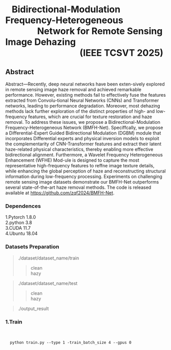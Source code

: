 # &nbsp;&nbsp; Bidirectional-Modulation Frequency-Heterogeneous  &nbsp;&nbsp;&nbsp;&nbsp;&nbsp;&nbsp;&nbsp;&nbsp;&nbsp;&nbsp;&nbsp;&nbsp;&nbsp;&nbsp;&nbsp;Network for Remote Sensing Image Dehazing<br> &nbsp;&nbsp;&nbsp;&nbsp;&nbsp; &nbsp;&nbsp;&nbsp;&nbsp;&nbsp; &nbsp;&nbsp;&nbsp;&nbsp;&nbsp;&nbsp;&nbsp;&nbsp;&nbsp; &nbsp;&nbsp;&nbsp;&nbsp;&nbsp; &nbsp;&nbsp;&nbsp;&nbsp;&nbsp;&nbsp;&nbsp;(IEEE TCSVT 2025)

## Abstract

Abstract—Recently, deep neural networks have been exten-sively
explored in remote sensing image haze removal and
achieved remarkable performance. However, existing methods
fail to effectively fuse the features extracted from Convolu-tional
Neural Networks (CNNs) and Transformer networks,
leading to performance degradation. Moreover, most dehazing
methods lack further exploration of the distinct properties of
high- and low-frequency features, which are crucial for texture
restoration and haze removal. To address these issues, we
propose a Bidirectional-Modulation Frequency-Heterogeneous
Network (BMFH-Net). Speciffcally, we propose a Differential-Expert
Guided Bidirectional Modulation (DGBM) module that
incorporates Differential experts and physical inversion models
to exploit the complementarity of CNN-Transformer features and
extract their latent haze-related physical characteristics, thereby
enabling more effective bidirectional alignment. Furthermore, a
Wavelet Frequency Heterogeneous Enhancement (WFHE) Mod-ule
is designed to capture the most representative high-frequency
features to reffne image texture details, while enhancing the global
perception of haze and reconstructing structural information
during low-frequency processing. Experiments on challenging
remote sensing image datasets demonstrate our BMFH-Net
outperforms several state-of-the-art haze removal methods. The
code is released available at https://github.com/zqf2024/BMFH-Net.

### Dependences


1.Pytorch 1.8.0  
2.python 3.8  
3.CUDA 11.7  
4.Ubuntu 18.04

### Datasets Preparation
>./dataset/dataset_name/train
>>clean<br>
>>hazy

>./dataset/dataset_name/test
>>clean<br>
>>hazy

>./output_result


### 1.Train 
<div style="display: flex; justify - content: center; align - items: center; height: 100vh;">
  <pre style="background - color: lightgray;"><code>
  python train.py --type 1 -train_batch_size 4 --gpus 0
  </code></pre>
</div>

### 2.Test 
<div style="display: flex; justify - content: center; align - items: center; height: 100vh;">
  <pre style="background - color: lightgray;"><code>
  python test.py --type 1  --gpus 0
  </code></pre>
</div>

### 3.Clone the repo
<div style="display: flex; justify - content: center; align - items: center; height: 100vh;">
  <pre style="background - color: lightgray;"><code>
  it clone https://github.com/zqf2024/BFMT-Net.git
  </code></pre>
</div>

# Visualization Results

![thick.jpg](images/thick.jpg)
### Results on Haze1k-thick remote sensing Dehazing Challenge testing images  
<br>


  

![RICE1.jpg](images/RICE1.jpg)
### Results on RICE1 remote sensing Dehazing Challenge testing images  
<br>



![RICE2.jpg](images/RICE2.jpg)
### Results on RICE2 remote sensing Dehazing Challenge testing images  
<br>



![RISD.jpg](images/RSID.jpg)
### Results on RSID remote sensing Dehazing Challenge testing images






